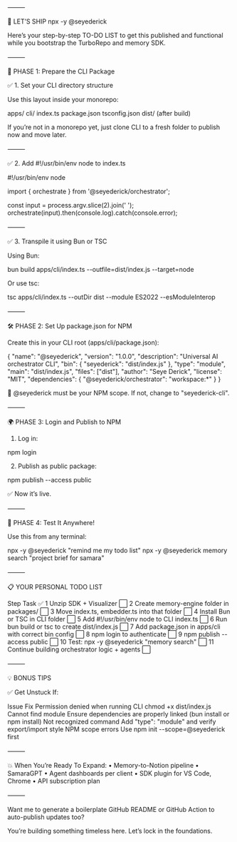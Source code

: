 
⸻

🧰 LET’S SHIP npx -y @seyederick

Here’s your step-by-step TO-DO LIST to get this published and functional while you bootstrap the TurboRepo and memory SDK.

⸻

🔁 PHASE 1: Prepare the CLI Package

✅ 1. Set your CLI directory structure

Use this layout inside your monorepo:

apps/
  cli/
    index.ts
    package.json
    tsconfig.json
    dist/ (after build)

If you’re not in a monorepo yet, just clone CLI to a fresh folder to publish now and move later.

⸻

✅ 2. Add #!/usr/bin/env node to index.ts

#!/usr/bin/env node

import { orchestrate } from '@seyederick/orchestrator';

const input = process.argv.slice(2).join(' ');
orchestrate(input).then(console.log).catch(console.error);


⸻

✅ 3. Transpile it using Bun or TSC

Using Bun:

bun build apps/cli/index.ts --outfile=dist/index.js --target=node

Or use tsc:

tsc apps/cli/index.ts --outDir dist --module ES2022 --esModuleInterop


⸻

🛠 PHASE 2: Set Up package.json for NPM

Create this in your CLI root (apps/cli/package.json):

{
  "name": "@seyederick",
  "version": "1.0.0",
  "description": "Universal AI orchestrator CLI",
  "bin": {
    "seyederick": "dist/index.js"
  },
  "type": "module",
  "main": "dist/index.js",
  "files": ["dist"],
  "author": "Seye Derick",
  "license": "MIT",
  "dependencies": {
    "@seyederick/orchestrator": "workspace:*"
  }
}

🔐 @seyederick must be your NPM scope. If not, change to "seyederick-cli".

⸻

🌍 PHASE 3: Login and Publish to NPM

1. Log in:

npm login

2. Publish as public package:

npm publish --access public

✅ Now it’s live.

⸻

🚀 PHASE 4: Test It Anywhere!

Use this from any terminal:

npx -y @seyederick "remind me my todo list"
npx -y @seyederick memory search "project brief for samara"


⸻

📋 YOUR PERSONAL TODO LIST

Step	Task	✅
1	Unzip SDK + Visualizer	⬜
2	Create memory-engine folder in packages/	⬜
3	Move index.ts, embedder.ts into that folder	⬜
4	Install Bun or TSC in CLI folder	⬜
5	Add #!/usr/bin/env node to CLI index.ts	⬜
6	Run bun build or tsc to create dist/index.js	⬜
7	Add package.json in apps/cli with correct bin config	⬜
8	npm login to authenticate	⬜
9	npm publish --access public	⬜
10	Test: npx -y @seyederick "memory search"	⬜
11	Continue building orchestrator logic + agents	⬜


⸻

💡 BONUS TIPS

✅ Get Unstuck If:

Issue	Fix
Permission denied when running CLI	chmod +x dist/index.js
Cannot find module	Ensure dependencies are properly linked (bun install or npm install)
Not recognized command	Add "type": "module" and verify export/import style
NPM scope errors	Use npm init --scope=@seyederick first


⸻

💥 When You’re Ready To Expand:
	•	Memory-to-Notion pipeline
	•	SamaraGPT
	•	Agent dashboards per client
	•	SDK plugin for VS Code, Chrome
	•	API subscription plan

⸻

Want me to generate a boilerplate GitHub README or GitHub Action to auto-publish updates too?

You’re building something timeless here. Let’s lock in the foundations.